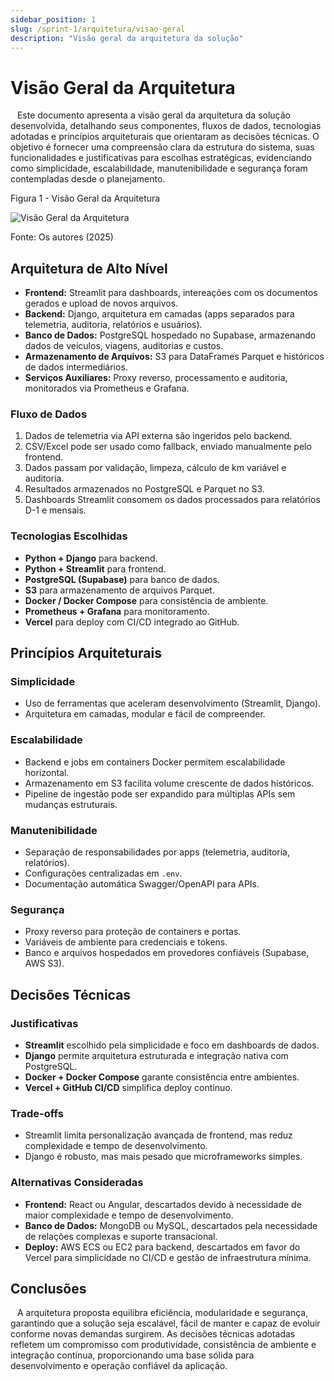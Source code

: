 ```yaml
---
sidebar_position: 1
slug: /sprint-1/arquitetura/visao-geral
description: "Visão geral da arquitetura da solução"
---
```


# Visão Geral da Arquitetura

&ensp; Este documento apresenta a visão geral da arquitetura da solução desenvolvida, detalhando seus componentes, fluxos de dados, tecnologias adotadas e princípios arquiteturais que orientaram as decisões técnicas. O objetivo é fornecer uma compreensão clara da estrutura do sistema, suas funcionalidades e justificativas para escolhas estratégicas, evidenciando como simplicidade, escalabilidade, manutenibilidade e segurança foram contempladas desde o planejamento.

<p style={{textAlign: 'center'}}>Figura 1 - Visão Geral da Arquitetura</p>

<div style={{margin: 25}}>
    <div style={{textAlign: 'center'}}>
        <img src={require("../../../static/img/backend.png").default} style={{width: 800}} alt="Visão Geral da Arquitetura" />
        <br />
    </div>
</div>

<p style={{textAlign: 'center'}}>Fonte: Os autores (2025)</p>

## Arquitetura de Alto Nível

* **Frontend:** Streamlit para dashboards, intereações com os documentos gerados e upload de novos arquivos.
* **Backend:** Django, arquitetura em camadas (apps separados para telemetria, auditoria, relatórios e usuários).
* **Banco de Dados:** PostgreSQL hospedado no Supabase, armazenando dados de veículos, viagens, auditorias e custos.
* **Armazenamento de Arquivos:** S3 para DataFrames Parquet e históricos de dados intermediários.
* **Serviços Auxiliares:** Proxy reverso, processamento e auditoria, monitorados via Prometheus e Grafana.

### Fluxo de Dados

1. Dados de telemetria via API externa são ingeridos pelo backend.
2. CSV/Excel pode ser usado como fallback, enviado manualmente pelo frontend.
3. Dados passam por validação, limpeza, cálculo de km variável e auditoria.
4. Resultados armazenados no PostgreSQL e Parquet no S3.
5. Dashboards Streamlit consomem os dados processados para relatórios D-1 e mensais.

### Tecnologias Escolhidas

* **Python + Django** para backend.
* **Python + Streamlit** para frontend.
* **PostgreSQL (Supabase)** para banco de dados.
* **S3** para armazenamento de arquivos Parquet.
* **Docker / Docker Compose** para consistência de ambiente.
* **Prometheus + Grafana** para monitoramento.
* **Vercel** para deploy com CI/CD integrado ao GitHub.


## Princípios Arquiteturais

### Simplicidade

* Uso de ferramentas que aceleram desenvolvimento (Streamlit, Django).
* Arquitetura em camadas, modular e fácil de compreender.

### Escalabilidade

* Backend e jobs em containers Docker permitem escalabilidade horizontal.
* Armazenamento em S3 facilita volume crescente de dados históricos.
* Pipeline de ingestão pode ser expandido para múltiplas APIs sem mudanças estruturais.

### Manutenibilidade

* Separação de responsabilidades por apps (telemetria, auditoria, relatórios).
* Configurações centralizadas em `.env`.
* Documentação automática Swagger/OpenAPI para APIs.

### Segurança

* Proxy reverso para proteção de containers e portas.
* Variáveis de ambiente para credenciais e tokens.
* Banco e arquivos hospedados em provedores confiáveis (Supabase, AWS S3).


## Decisões Técnicas

### Justificativas

* **Streamlit** escolhido pela simplicidade e foco em dashboards de dados.
* **Django** permite arquitetura estruturada e integração nativa com PostgreSQL.
* **Docker + Docker Compose** garante consistência entre ambientes.
* **Vercel + GitHub CI/CD** simplifica deploy contínuo.

### Trade-offs

* Streamlit limita personalização avançada de frontend, mas reduz complexidade e tempo de desenvolvimento.
* Django é robusto, mas mais pesado que microframeworks simples.

### Alternativas Consideradas

* **Frontend:** React ou Angular, descartados devido à necessidade de maior complexidade e tempo de desenvolvimento.
* **Banco de Dados:** MongoDB ou MySQL, descartados pela necessidade de relações complexas e suporte transacional.
* **Deploy:** AWS ECS ou EC2 para backend, descartados em favor do Vercel para simplicidade no CI/CD e gestão de infraestrutura mínima.

## Conclusões
&ensp; A arquitetura proposta equilibra eficiência, modularidade e segurança, garantindo que a solução seja escalável, fácil de manter e capaz de evoluir conforme novas demandas surgirem. As decisões técnicas adotadas refletem um compromisso com produtividade, consistência de ambiente e integração contínua, proporcionando uma base sólida para desenvolvimento e operação confiável da aplicação.